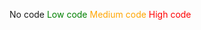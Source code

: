 No code
<span style="color:green">Low code</span>
<span style="color:orange">Medium code</span>
<span style="color:red">High code</span>
